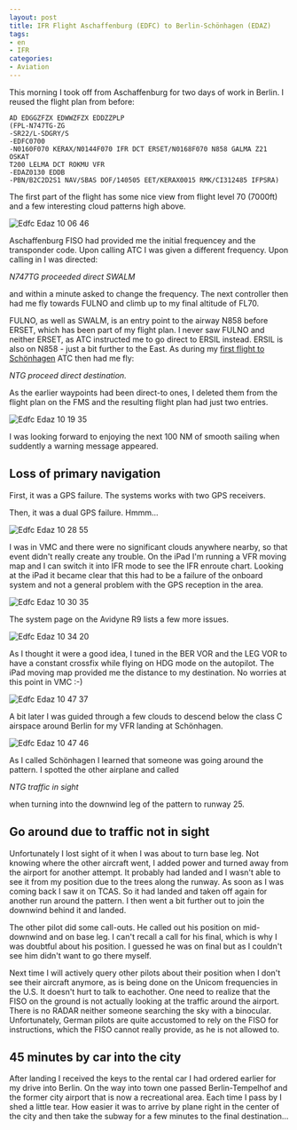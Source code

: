 ```yaml
---
layout: post
title: IFR Flight Aschaffenburg (EDFC) to Berlin-Schönhagen (EDAZ)
tags:
- en
- IFR
categories:
- Aviation
---
```

This morning I took off from Aschaffenburg for two days of work in Berlin. I reused the flight plan from before:

	AD EDGGZFZX EDWWZFZX EDDZZPLP
	(FPL-N747TG-ZG
	-SR22/L-SDGRY/S
	-EDFC0700
	-N0160F070 KERAX/N0144F070 IFR DCT ERSET/N0168F070 N858 GALMA Z21 OSKAT 
	T200 LELMA DCT ROKMU VFR
	-EDAZ0130 EDDB
	-PBN/B2C2D2S1 NAV/SBAS DOF/140505 EET/KERAX0015 RMK/CI312485 IFPSRA)

The first part of the flight has some nice view from flight level 70 (7000ft) and a few interesting cloud patterns high above.

![Edfc Edaz 10 06 46](/img/posts/2014-05-05-edfc-edaz/edfc-edaz-10-06-46.jpg)

Aschaffenburg FISO had provided me the initial frequencey and the transponder code. Upon calling ATC I was given a different frequency. Upon calling in I was directed:

_N747TG proceeded direct SWALM_

and within a minute asked to change the frequency. The next controller then had me fly towards FULNO and climb up to my final altitude of FL70.

FULNO, as well as SWALM, is an entry point to the airway N858 before ERSET, which has been part of my flight plan. I never saw FULNO and neither ERSET, as ATC instructed me to go direct to ERSIL instead. ERSIL is also on N858 - just a bit further to the East. As during my [first flight to Schönhagen](/2014/04/29/ifr-edfc-edaz.html) ATC then had me fly:

_NTG proceed direct destination._

As the earlier waypoints had been direct-to ones, I deleted them from the flight plan on the FMS and the resulting flight plan had just two entries.

![Edfc Edaz 10 19 35](/img/posts/2014-05-05-edfc-edaz/edfc-edaz-10-19-35.jpg)

I was looking forward to enjoying the next 100 NM of smooth sailing when suddently a warning message appeared.

## Loss of primary navigation

First, it was a GPS failure. The systems works with two GPS receivers.

Then, it was a dual GPS failure. Hmmm...

![Edfc Edaz 10 28 55](/img/posts/2014-05-05-edfc-edaz/edfc-edaz-10-28-55.jpg)

I was in VMC and there were no significant clouds anywhere nearby, so that event didn't really create any trouble. On the iPad I'm running a VFR moving map and I can switch it into IFR mode to see the IFR enroute chart. Looking at the iPad it became clear that this had to be a failure of the onboard system and not a general problem with the GPS reception in the area.

![Edfc Edaz 10 30 35](/img/posts/2014-05-05-edfc-edaz/edfc-edaz-10-30-35.jpg)

The system page on the Avidyne R9 lists a few more issues.

![Edfc Edaz 10 34 20](/img/posts/2014-05-05-edfc-edaz/edfc-edaz-10-34-20.jpg)

As I thought it were a good idea, I tuned in the BER VOR and the LEG VOR to have a constant crossfix while flying on HDG mode on the autopilot. The iPad moving map provided me the distance to my destination. No worries at this point in VMC :-)

![Edfc Edaz 10 47 37](/img/posts/2014-05-05-edfc-edaz/edfc-edaz-10-47-37.jpg)

A bit later I was guided through a few clouds to descend below the class C airspace around Berlin for my VFR landing at Schönhagen.

![Edfc Edaz 10 47 46](/img/posts/2014-05-05-edfc-edaz/edfc-edaz-10-47-46.jpg)

As I called Schönhagen I learned that someone was going around the pattern. I spotted the other airplane and called

_NTG traffic in sight_

when turning into the downwind leg of the pattern to runway 25. 

## Go around due to traffic not in sight

Unfortunately I lost sight of it when I was about to turn base leg. Not knowing where the other aircraft went, I added power and turned away from the airport for another attempt. It probably had landed and I wasn't able to see it from my position due to the trees along the runway. As soon as I was coming back I saw it on TCAS. So it had landed and taken off again for another run around the pattern. I then went a bit further out to join the downwind behind it and landed.

The other pilot did some call-outs. He called out his position on mid-downwind and on base leg. I can't recall a call for his final, which is why I was doubtful about his position. I guessed he was on final but as I couldn't see him didn't want to go there myself.

Next time I will actively query other pilots about their position when I don't see their aircraft anymore, as is being done on the Unicom frequencies in the U.S. It doesn't hurt to talk to eachother. One need to realize that the FISO on the ground is not actually looking at the traffic around the airport. There is no RADAR neither someone searching the sky with a binocular. Unfortunately, German pilots are quite accustomed to rely on the FISO for instructions, which the FISO cannot really provide, as he is not allowed to.

## 45 minutes by car into the city

After landing I received the keys to the rental car I had ordered earlier for my drive into Berlin. On the way into town one passed Berlin-Tempelhof and the former city airport that is now a recreational area. Each time I pass by I shed a little tear. How easier it was to arrive by plane right in the center of the city and then take the subway for a few minutes to the final destination...
